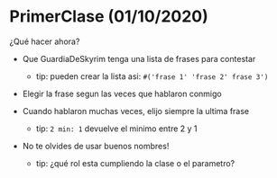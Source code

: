 # PrimerClase (01/10/2020)

¿Qué hacer ahora?

- Que GuardiaDeSkyrim tenga una lista de frases para contestar
  - tip: pueden crear la lista asi: `#('frase 1' 'frase 2' frase 3')`

- Elegir la frase segun las veces que hablaron conmigo

- Cuando hablaron muchas veces, elijo siempre la ultima frase

  - tip: `2 min: 1` devuelve el minimo entre 2 y 1

- No te olvides de usar buenos nombres!
  
  - tip: ¿qué rol esta cumpliendo la clase o el parametro?
